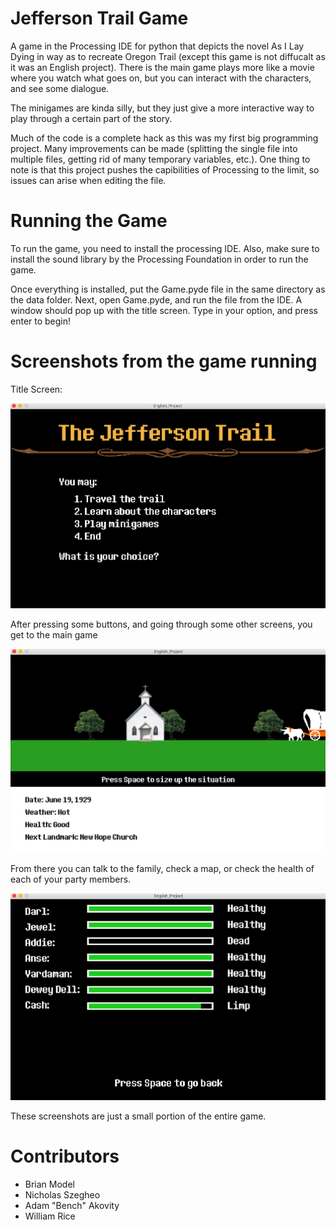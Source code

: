 # Jefferson Trail Game

A game in the Processing IDE for python that depicts the novel As I Lay Dying in way as to recreate Oregon Trail (except this game is not diffucalt as it was an English project). There is the main game plays more like a movie where you watch what goes on, but you can interact with the characters, and see some dialogue. 

The minigames are kinda silly, but they just give a more interactive way to play through a certain part of the story.

Much of the code is a complete hack as this was my first big programming project. Many improvements can be made (splitting the single file into multiple files, getting rid of many temporary variables, etc.). One thing to note is that this project pushes the capibilities of Processing to the limit, so issues can arise when editing the file.


# Running the Game
To run the game, you need to install the processing IDE. Also, make sure to install the sound library by the Processing Foundation in order to run the game.

Once everything is installed, put the Game.pyde file in the same directory as the data folder. Next, open Game.pyde, and run the file from the IDE. A window should pop up with the title screen. Type in your option, and press enter to begin!

# Screenshots from the game running

Title Screen:

![tilescreen](https://github.com/brianmodel/JeffersonTrailGame/blob/master/img/Screen%20Shot%202018-03-12%20at%201.45.06%20PM.png?raw=true "Title Screen")

After pressing some buttons, and going through some other screens, you get to the main game

![main](https://github.com/brianmodel/JeffersonTrailGame/blob/master/img/Screen%20Shot%202018-03-12%20at%201.48.35%20PM.png?raw=true "Main Game")

From there you can talk to the family, check a map, or check the health of each of your party members.

![health](https://github.com/brianmodel/JeffersonTrailGame/blob/master/img/Screen%20Shot%202018-03-12%20at%201.48.22%20PM.png?raw=true "Health")

These screenshots are just a small portion of the entire game.

# Contributors
- Brian Model
- Nicholas Szegheo
- Adam "Bench" Akovity
- William Rice
